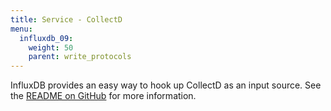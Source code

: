 ```yaml
---
title: Service - CollectD
menu:
  influxdb_09:
    weight: 50
    parent: write_protocols
---
```


InfluxDB provides an easy way to hook up CollectD as an input source. See the [README on GitHub](https://github.com/influxdb/influxdb/blob/master/services/collectd/README.md) for more information.

